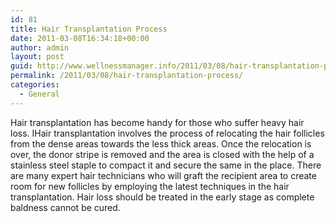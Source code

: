 ```yaml
---
id: 81
title: Hair Transplantation Process
date: 2011-03-08T16:34:18+00:00
author: admin
layout: post
guid: http://www.wellnessmanager.info/2011/03/08/hair-transplantation-process/
permalink: /2011/03/08/hair-transplantation-process/
categories:
  - General
---
```

Hair transplantation has become handy for those who suffer heavy hair loss. IHair transplantation involves the process of relocating the hair follicles from the dense areas towards the less thick areas. Once the relocation is over, the donor stripe is removed and the area is closed with the help of a stainless steel staple to compact it and secure the same in the place. There are many expert hair technicians who will graft the recipient area to create room for new follicles by employing the latest techniques in the hair transplantation. Hair loss should be treated in the early stage as complete baldness cannot be cured.